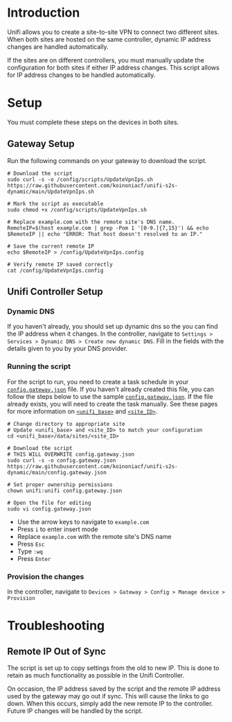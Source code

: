 # Introduction
Unifi allows you to create a site-to-site VPN to connect two different sites. When both sites are hosted on the same controller, dynamic IP address changes are handled automatically.

If the sites are on different controllers, you must manually update the configuration for both sites if either IP address changes. This script allows for IP address changes to be handled automatically.

# Setup
You must complete these steps on the devices in both sites.

## Gateway Setup
Run the following commands on your gateway to download the script.

    # Download the script
    sudo curl -s -o /config/scripts/UpdateVpnIps.sh https://raw.githubusercontent.com/koinoniacf/unifi-s2s-dynamic/main/UpdateVpnIps.sh

    # Mark the script as executable
    sudo chmod +x /config/scripts/UpdateVpnIps.sh

    # Replace example.com with the remote site's DNS name.
    RemoteIP=$(host example.com | grep -Pom 1 '[0-9.]{7,15}') && echo $RemoteIP || echo "ERROR: That host doesn't resolved to an IP."
    
    # Save the current remote IP
    echo $RemoteIP > /config/UpdateVpnIps.config

    # Verify remote IP saved correctly
    cat /config/UpdateVpnIps.config

## Unifi Controller Setup
### Dynamic DNS
If you haven't already, you should set up dynamic dns so the you can find the IP address when it changes. In the controller, navigate to `Settings > Services > Dynamic DNS > Create new dynamic DNS`. Fill in the fields with the details given to you by your DNS provider.

### Running the script
For the script to run, you need to create a task schedule in your [`config.gateway.json`](https://help.ui.com/hc/en-us/articles/215458888-UniFi-USG-Advanced-Configuration) file. If you haven't already created this file, you can follow the steps below to use the sample [`config.gateway.json`](config.gateway.json). If the file already exists, you will need to create the task manually. See these pages for more information on [`<unifi_base>`](https://help.ui.com/hc/en-us/articles/115004872967) and [`<site_ID>`](https://help.ui.com/hc/en-us/articles/215458888-UniFi-How-to-further-customize-USG-configuration-with-config-gateway-json#:~:text=The%20site_ID%20can,s/ceb1m27d/dashboard).

    # Change directory to appropriate site
    # Update <unifi_base> and <site_ID> to match your configuration
    cd <unifi_base>/data/sites/<site_ID>

    # Download the script
    # THIS WILL OVERWRITE config.gateway.json
    sudo curl -s -o config.gateway.json https://raw.githubusercontent.com/koinoniacf/unifi-s2s-dynamic/main/config.gateway.json

    # Set proper ownership permissions
    chown unifi:unifi config.gateway.json

    # Open the file for editing
    sudo vi config.gateway.json

- Use the arrow keys to navigate to `example.com`
- Press `i` to enter insert mode
- Replace `example.com` with the remote site's DNS name
- Press `Esc`
- Type `:wq`
- Press `Enter`

### Provision the changes
In the controller, navigate to `Devices > Gateway > Config > Manage device > Provision`

# Troubleshooting
## Remote IP Out of Sync
The script is set up to copy settings from the old to new IP. This is done to retain as much functionality as possible in the Unifi Controller.

On occasion, the IP address saved by the script and the remote IP address used by the gateway may go out if sync. This will cause the links to go down. When this occurs, simply add the new remote IP to the controller. Future IP changes will be handled by the script.
